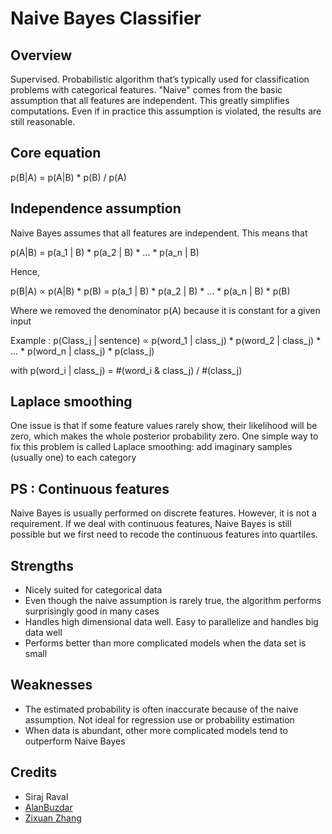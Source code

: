 # Naive Bayes Classifier

## Overview

Supervised. Probabilistic algorithm that’s typically used for classification problems with categorical features.
"Naive" comes from the basic assumption that all features are independent. This greatly
simplifies computations. Even if in practice this assumption is violated, the results are 
still reasonable.

## Core equation 

p(B|A) = p(A|B) * p(B) / p(A)

## Independence assumption

Naive Bayes assumes that all features are independent. This means that 

p(A|B) = p(a_1 | B) * p(a_2 | B) * ... * p(a_n | B) 

Hence,

p(B|A) ∝ p(A|B) * p(B) = p(a_1 | B) * p(a_2 | B) * ... * p(a_n | B) * p(B)

Where we removed the denominator p(A) because it is constant for a given input

Example : p(Class_j | sentence) ∝ p(word_1 | class_j) * p(word_2 | class_j) * ... * p(word_n | class_j) *  p(class_j) 

with p(word_i | class_j) = #(word_i & class_j) / #(class_j)

## Laplace smoothing 

One issue is that if some feature values rarely show, their likelihood will be zero, 
which makes the whole posterior probability zero. One simple way to fix this problem 
is called Laplace smoothing: add imaginary samples (usually one) to each category

## PS : Continuous features

Naive Bayes is usually performed on discrete features. However, it is not a requirement.
If we deal with continuous features, Naive Bayes is still possible but we first need
to recode the continuous features into quartiles. 

## Strengths

* Nicely suited for categorical data
* Even though the naive assumption is rarely true, the algorithm performs surprisingly good in many cases
* Handles high dimensional data well. Easy to parallelize and handles big data well
* Performs better than more complicated models when the data set is small

## Weaknesses

* The estimated probability is often inaccurate because of the naive assumption. Not ideal for regression use or probability estimation
* When data is abundant, other more complicated models tend to outperform Naive Bayes

## Credits

* Siraj Raval
* [AlanBuzdar](https://github.com/alanbuzdar)
* [Zixuan Zhang](https://towardsdatascience.com/naive-bayes-explained-9d2b96f4a9c0)
